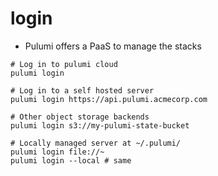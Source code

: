 # login

- Pulumi offers a PaaS to manage the stacks

```shell
# Log in to pulumi cloud
pulumi login

# Log in to a self hosted server
pulumi login https://api.pulumi.acmecorp.com

# Other object storage backends
pulumi login s3://my-pulumi-state-bucket

# Locally managed server at ~/.pulumi/
pulumi login file://~
pulumi login --local # same
```
